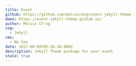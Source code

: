 ```yaml
---
title: Event
github: https://github.com/melvinchng/event-jekyll-theme
demo: https://event-jekyll-theme.github.io/
author: Melvin Ch'ng
ssg:
  - Jekyll
cms:
  - No Cms
date: 2017-08-09T05:56:36.000Z
description: Jekyll Theme package for your event
stale: true
---
```

